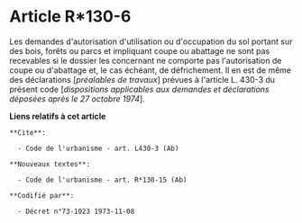 # Article R*130-6

Les demandes d'autorisation d'utilisation ou d'occupation du sol portant sur des bois, forêts ou parcs et impliquant coupe ou
abattage ne sont pas recevables si le dossier les concernant ne comporte pas l'autorisation de coupe ou d'abattage et, le cas
échéant, de défrichement. Il en est de même des déclarations [*préalables de travaux*] prévues à l'article L. 430-3 du
présent code [*dispositions applicables aux demandes et déclarations déposées après le 27 octobre 1974*].

**Liens relatifs à cet article**

	**Cite**:

	  - Code de l'urbanisme - art. L430-3 (Ab)

	**Nouveaux textes**:

	  - Code de l'urbanisme - art. R*130-15 (Ab)

	**Codifié par**:

	  - Décret n°73-1023 1973-11-08
